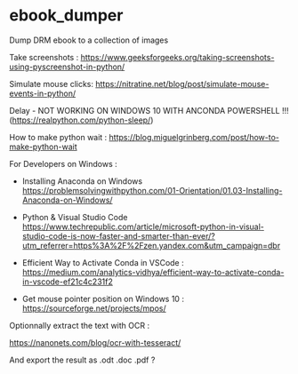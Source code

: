 # ebook_dumper
Dump DRM ebook to a collection of images

Take screenshots :
https://www.geeksforgeeks.org/taking-screenshots-using-pyscreenshot-in-python/

Simulate mouse clicks:
https://nitratine.net/blog/post/simulate-mouse-events-in-python/

Delay - NOT WORKING ON WINDOWS 10 WITH ANCONDA POWERSHELL !!!
(https://realpython.com/python-sleep/) 

How to make python wait :
https://blog.miguelgrinberg.com/post/how-to-make-python-wait


For Developers on Windows :

* Installing Anaconda on Windows https://problemsolvingwithpython.com/01-Orientation/01.03-Installing-Anaconda-on-Windows/

* Python & Visual Studio Code https://www.techrepublic.com/article/microsoft-python-in-visual-studio-code-is-now-faster-and-smarter-than-ever/?utm_referrer=https%3A%2F%2Fzen.yandex.com&utm_campaign=dbr

* Efficient Way to Activate Conda in VSCode : https://medium.com/analytics-vidhya/efficient-way-to-activate-conda-in-vscode-ef21c4c231f2

* Get mouse pointer position on Windows 10 : https://sourceforge.net/projects/mpos/


Optionnally extract the text with OCR :

https://nanonets.com/blog/ocr-with-tesseract/

And export the result as .odt .doc .pdf ?
